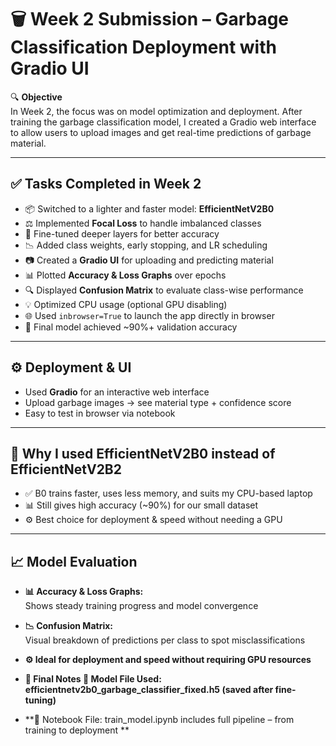 # 🗑️ Week 2 Submission – Garbage Classification Deployment with Gradio UI

🔍 **Objective**  
In Week 2, the focus was on model optimization and deployment. After training the garbage classification model, I created a Gradio web interface to allow users to upload images and get real-time predictions of garbage material.

---

## ✅ Tasks Completed in Week 2

- 📦 Switched to a lighter and faster model: **EfficientNetV2B0**  
- ⚖️ Implemented **Focal Loss** to handle imbalanced classes  
- 🔁 Fine-tuned deeper layers for better accuracy  
- 📉 Added class weights, early stopping, and LR scheduling  
- 📷 Created a **Gradio UI** for uploading and predicting material  
- 📊 Plotted **Accuracy & Loss Graphs** over epochs  
- 🔍 Displayed **Confusion Matrix** to evaluate class-wise performance  
- 💡 Optimized CPU usage (optional GPU disabling)  
- 🌐 Used `inbrowser=True` to launch the app directly in browser  
- 🧪 Final model achieved ~90%+ validation accuracy  

---

## ⚙️ Deployment & UI

- Used **Gradio** for an interactive web interface  
- Upload garbage images → see material type + confidence score  
- Easy to test in browser via notebook  

---

## 🔁 Why I used EfficientNetV2B0 instead of EfficientNetV2B2

- ✅ B0 trains faster, uses less memory, and suits my CPU-based laptop  
- 📊 Still gives high accuracy (~90%) for our small dataset  
- ⚙️ Best choice for deployment & speed without needing a GPU  

---

## 📈 Model Evaluation

- **📊 Accuracy & Loss Graphs:**  
  Shows steady training progress and model convergence  

- **📉 Confusion Matrix:**  
  Visual breakdown of predictions per class to spot misclassifications  

- **⚙️ Ideal for deployment and speed without requiring GPU resources**
- **🧪 Final Notes 🔧 Model File Used: efficientnetv2b0_garbage_classifier_fixed.h5 (saved after fine-tuning)**
- **📓 Notebook File: train_model.ipynb includes full pipeline – from training to deployment **
